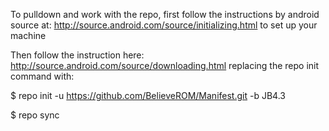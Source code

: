 To pulldown and work with the repo, first follow the instructions by android source at: http://source.android.com/source/initializing.html to set up your machine

Then follow the instruction here: http://source.android.com/source/downloading.html replacing the repo init command with:


$ repo init -u https://github.com/BelieveROM/Manifest.git -b JB4.3

$ repo sync


